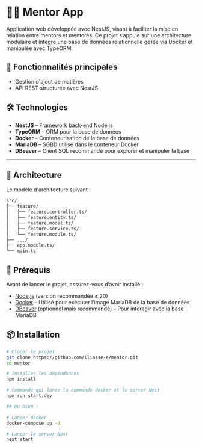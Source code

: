 # 🧑‍🏫 Mentor App

Application web développée avec NestJS, visant à faciliter la mise en relation entre mentors et mentorés. Ce projet s’appuie sur une architecture modulaire et intègre une base de données relationnelle gérée via Docker et manipulée avec TypeORM.

## 🚀 Fonctionnalités principales

- Gestion d'ajout de matières
- API REST structurée avec NestJS

## 🛠️ Technologies

- **NestJS** – Framework back-end Node.js
- **TypeORM** – ORM pour la base de données
- **Docker** – Conteneurisation de la base de données
- **MariaDB** – SGBD utilisé dans le conteneur Docker
- **DBeaver** – Client SQL recommandé pour explorer et manipuler la base

---

## 🏢 Architecture

Le modèle d'architecture suivant :

```bash
src/
├── feature/
│   ├── feature.controller.ts/
│   ├── feature.entity.ts/
│   ├── feature.model.ts/
│   ├── feature.service.ts/
│   └── feature.module.ts/
├── .../
├── app.module.ts/
└── main.ts
```

## 🧰 Prérequis

Avant de lancer le projet, assurez-vous d’avoir installé :

- [Node.js](https://nodejs.org/) (version recommandée ≥ 20)
- [Docker](https://www.docker.com/) – Utilisé pour exécuter l’image MariaDB de la base de données
- [DBeaver](https://dbeaver.io/) (optionnel mais recommandé) – Pour interagir avec la base MariaDB

## 📦 Installation

```bash
# Cloner le projet
git clone https://github.com/iliasse-e/mentor.git
cd mentor

# Installer les dépendances
npm install

# Commande qui lance la commande docker et le server Nest
npm run start:dev

## Ou bien :

# Lancer docker
docker-compose up -d

# Lancer le server Nest
nest start
```
